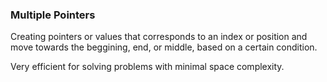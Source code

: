 <h3>Multiple Pointers</h3>
<div>
<p>
Creating pointers or values that corresponds to an index or position 
and move towards the beggining, end, or middle, based on a certain
condition.
</p>
<p>
Very efficient for solving problems with minimal space complexity.
</p>
</div>
